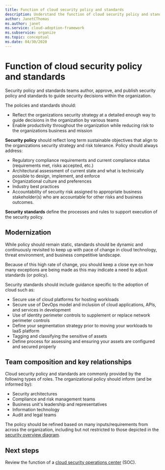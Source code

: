 ```yaml
---
title: Function of cloud security policy and standards
description: Understand the function of cloud security policy and standards.
author: JanetCThomas
ms.author: janet
ms.service: cloud-adoption-framework
ms.subservice: organize
ms.topic: conceptual
ms.date: 04/30/2020
---
```


# Function of cloud security policy and standards

Security policy and standards teams author, approve, and publish security policy and standards to guide security decisions within the organization.

The policies and standards should:

- Reflect the organizations security strategy at a detailed enough way to guide decisions in the organization by various teams
- Enable productivity throughout the organization while reducing risk to the organizations business and mission

**Security policy** should reflect long term sustainable objectives that align to the organizations security strategy and risk tolerance. Policy should always address:

- Regulatory compliance requirements and current compliance status (requirements met, risks accepted, etc.)
- Architectural assessment of current state and what is technically possible to design, implement, and enforce
- Organizational culture and preferences
- Industry best practices
- Accountability of security risk assigned to appropriate business stakeholder(s) who are accountable for other risks and business outcomes.

**Security standards** define the processes and rules to support execution of the security policy.

## Modernization

While policy should remain static, standards should be dynamic and continuously revisited to keep up with pace of change in cloud technology, threat environment, and business competitive landscape.

Because of this high rate of change, you should keep a close eye on how many exceptions are being made as this may indicate a need to adjust standards (or policy).

Security standards should include guidance specific to the adoption of cloud such as:

- Secure use of cloud platforms for hosting workloads
- Secure use of DevOps model and inclusion of cloud applications, APIs, and services in development
- Use of identity perimeter controls to supplement or replace network perimeter controls
- Define your segmentation strategy prior to moving your workloads to IaaS platform
- Tagging and classifying the sensitive of assets
- Define process for assessing and ensuring your assets are configured and secured properly

## Team composition and key relationships

Cloud security policy and standards are commonly provided by the following types of roles. The organizational policy should inform (and be informed by):

- Security architectures
- Compliance and risk management teams
- Business unit's leadership and representatives
- Information technology
- Audit and legal teams

The policy should be refined based on many inputs/requirements from across the organization, including but not restricted to those depicted in the [security overview diagram](./cloud-security.md).

## Next steps

Review the function of a [cloud security operations center](./cloud-security-operations-center.md) (SOC).
